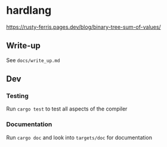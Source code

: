 # hardlang
https://rusty-ferris.pages.dev/blog/binary-tree-sum-of-values/

## Write-up
See `docs/write_up.md`
## Dev

### Testing
Run 
```cargo test```
to test all aspects of the compiler

### Documentation
Run
```cargo doc``` 
and look into ```targets/doc``` for documentation
